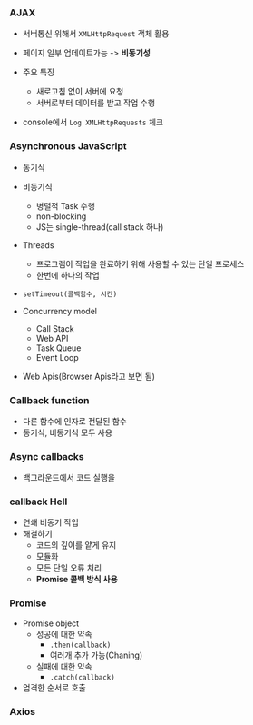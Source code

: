 ### AJAX

- 서버통신 위해서 `XMLHttpRequest` 객체 활용
- 페이지 일부 업데이트가능 -> **비동기성**
- 주요 특징
  - 새로고침 없이 서버에 요청
  - 서버로부터 데이터를 받고 작업 수행

- console에서 `Log XMLHttpRequests` 체크



### Asynchronous JavaScript

- 동기식

- 비동기식
  - 병렬적 Task 수행
  - non-blocking
  - JS는 single-thread(call stack 하나)

- Threads
  - 프로그램이 작업을 완료하기 위해 사용할 수 있는 단일 프로세스
  - 한번에 하나의 작업

- `setTimeout(콜백함수, 시간)`
- Concurrency model
  - Call Stack
  - Web API
  - Task Queue
  - Event Loop
- Web Apis(Browser Apis라고 보면 됨)





### Callback function

- 다른 함수에 인자로 전달된 함수
- 동기식, 비동기식 모두 사용



### Async callbacks

- 백그라운드에서 코드 실행을



### callback Hell

- 연쇄 비동기 작업
- 해결하기
  - 코드의 깊이를 얕게 유지
  - 모듈화
  - 모든 단일 오류 처리
  - **Promise 콜백 방식 사용**





### Promise

- Promise object
  - 성공에 대한 약속
    - `.then(callback)`
    - 여러개 추가 가능(Chaning)
  - 실패에 대한 약속
    - `.catch(callback)`
- 엄격한 순서로 호출



### Axios


